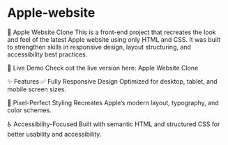# Apple-website

🍏 Apple Website Clone
This is a front-end project that recreates the look and feel of the latest Apple website using only HTML and CSS. It was built to strengthen skills in responsive design, layout structuring, and accessibility best practices.

🔗 Live Demo
Check out the live version here: Apple Website Clone

✨ Features
✅ Fully Responsive Design
Optimized for desktop, tablet, and mobile screen sizes.

🎨 Pixel-Perfect Styling
Recreates Apple’s modern layout, typography, and color schemes.

♿ Accessibility-Focused
Built with semantic HTML and structured CSS for better usability and accessibility.
